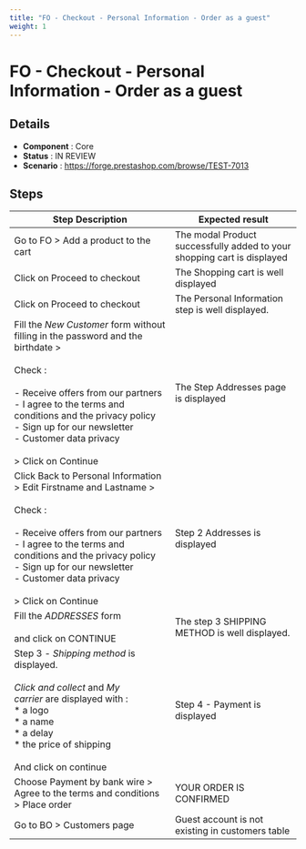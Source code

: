 ```yaml
---
title: "FO - Checkout - Personal Information - Order as a guest"
weight: 1
---
```


# FO - Checkout - Personal Information - Order as a guest
## Details
* **Component** : Core
* **Status** : IN REVIEW
* **Scenario** : https://forge.prestashop.com/browse/TEST-7013

## Steps
| Step Description | Expected result |
| ----- | ----- |
| Go to FO > Add a product to the cart | The modal Product successfully added to your shopping cart is displayed |
| Click on Proceed to checkout | The Shopping cart is well displayed |
| Click on Proceed to checkout | The Personal Information step is well displayed. |
| Fill the *New Customer* form without filling in the password and the birthdate > <br><br>Check :<br><br>- Receive offers from our partners<br>- I agree to the terms and conditions and the privacy policy<br>- Sign up for our newsletter<br>- Customer data privacy<br><br>> Click on Continue | The Step Addresses page is displayed |
| Click Back to Personal Information > Edit Firstname and Lastname ><br><br>Check :<br><br>- Receive offers from our partners<br>- I agree to the terms and conditions and the privacy policy<br>- Sign up for our newsletter<br>- Customer data privacy<br><br>> Click on Continue | Step 2 Addresses is displayed |
| Fill the *ADDRESSES* form<br><br>and click on CONTINUE | The step 3 SHIPPING METHOD is well displayed. |
| Step 3 - *Shipping method* is displayed.<br><br>_Click and collect_ and _My carrier_ are displayed with :<br> * a logo<br> * a name<br> * a delay<br> * the price of shipping<br><br>And click on continue | Step 4 - Payment is displayed |
| Choose Payment by bank wire > Agree to the terms and conditions > Place order | YOUR ORDER IS CONFIRMED |
| Go to BO > Customers page | Guest account is not existing in customers table |
